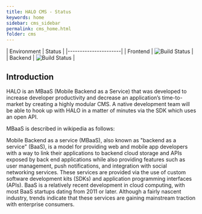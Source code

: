 ```yaml
---
title: HALO CMS - Status
keywords: home
sidebar: cms_sidebar
permalink: cms_home.html
folder: cms
---
```



| Environment | Status |
|----------------------|
| Frontend    | ![Build Status](https://supermercado.mobgen.com:8443/plugins/servlet/wittified/build-status/HALO-BDFP) | 
| Backend     | ![Build Status](https://supermercado.mobgen.com:8443/plugins/servlet/wittified/build-status/HALO-BDMP) |


## Introduction

HALO is an MBaaS (Mobile Backend as a Service) that was developed to increase developer productivity and decrease an application’s time-to-market by creating a highly modular CMS. A native development team will be able to hook up with HALO in a matter of minutes via the SDK which uses an open API.

MBaaS is described in wikipedia as follows:

Mobile Backend as a service (MBaaS), also known as "backend as a service" (BaaS), is a model for providing web and mobile app developers with a way to link their applications to backend cloud storage and APIs exposed by back end applications while also providing features such as user management, push notifications, and integration with social networking services. These services are provided via the use of custom software development kits (SDKs) and application programming interfaces (APIs). BaaS is a relatively recent development in cloud computing, with most BaaS startups dating from 2011 or later. Although a fairly nascent industry, trends indicate that these services are gaining mainstream traction with enterprise consumers.


